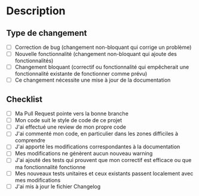 # Description

<!-- Veuillez inclure un résumé du changement, du problème résolu ou de la fonctionnalité ajoutée. Veuillez également inclure la motivation et le contexte si cela est pertinent. -->

## Type de changement

<!-- Veuillez supprimer les options non pertinentes. -->

- [ ] Correction de bug (changement non-bloquant qui corrige un problème)
- [ ] Nouvelle fonctionnalité (changement non-bloquant qui ajoute des fonctionnalités)
- [ ] Changement bloquant (correctif ou fonctionnalité qui empêcherait une fonctionnalité existante de fonctionner comme prévu)
- [ ] Ce changement nécessite une mise à jour de la documentation

## Checklist

- [ ] Ma Pull Request pointe vers la bonne branche
- [ ] Mon code suit le style de code de ce projet
- [ ] J'ai effectué une review de mon propre code
- [ ] J'ai commenté mon code, en particulier dans les zones difficiles à comprendre
- [ ] J'ai apporté les modifications correspondantes à la documentation
- [ ] Mes modifications ne génèrent aucun nouveau warning
- [ ] J'ai ajouté des tests qui prouvent que mon correctif est efficace ou que ma fonctionnalité fonctionne
- [ ] Mes nouveaux tests unitaires et ceux existants passent localement avec mes modifications
- [ ] J'ai mis à jour le fichier Changelog
